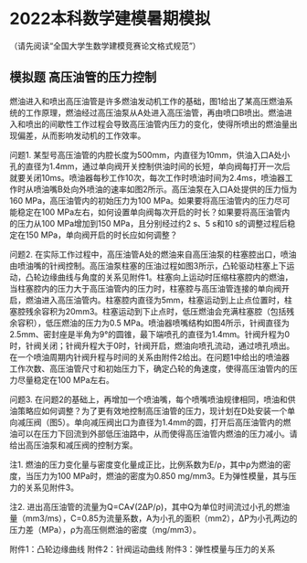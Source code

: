 # 2022本科数学建模暑期模拟
（请先阅读“全国大学生数学建模竞赛论文格式规范”）

## 模拟题  高压油管的压力控制
燃油进入和喷出高压油管是许多燃油发动机工作的基础，图1给出了某高压燃油系统的工作原理，燃油经过高压油泵从A处进入高压油管，再由喷口B喷出。燃油进入和喷出的间歇性工作过程会导致高压油管内压力的变化，使得所喷出的燃油量出现偏差，从而影响发动机的工作效率。
 

问题1. 某型号高压油管的内腔长度为500mm，内直径为10mm，供油入口A处小孔的直径为1.4mm，通过单向阀开关控制供油时间的长短，单向阀每打开一次后就要关闭10ms。喷油器每秒工作10次，每次工作时喷油时间为2.4ms，喷油器工作时从喷油嘴B处向外喷油的速率如图2所示。高压油泵在入口A处提供的压力恒为160 MPa，高压油管内的初始压力为100 MPa。如果要将高压油管内的压力尽可能稳定在100 MPa左右，如何设置单向阀每次开启的时长？如果要将高压油管内的压力从100 MPa增加到150 MPa，且分别经过约2 s、5 s和10 s的调整过程后稳定在150 MPa，单向阀开启的时长应如何调整？

问题2. 在实际工作过程中，高压油管A处的燃油来自高压油泵的柱塞腔出口，喷油由喷油嘴的针阀控制。高压油泵柱塞的压油过程如图3所示，凸轮驱动柱塞上下运动，凸轮边缘曲线与角度的关系见附件1。柱塞向上运动时压缩柱塞腔内的燃油，当柱塞腔内的压力大于高压油管内的压力时，柱塞腔与高压油管连接的单向阀开启，燃油进入高压油管内。柱塞腔内直径为5mm，柱塞运动到上止点位置时，柱塞腔残余容积为20mm3。柱塞运动到下止点时，低压燃油会充满柱塞腔（包括残余容积），低压燃油的压力为0.5 MPa。喷油器喷嘴结构如图4所示，针阀直径为2.5mm、密封座是半角为9°的圆锥，最下端喷孔的直径为1.4mm。针阀升程为0时，针阀关闭；针阀升程大于0时，针阀开启，燃油向喷孔流动，通过喷孔喷出。在一个喷油周期内针阀升程与时间的关系由附件2给出。在问题1中给出的喷油器工作次数、高压油管尺寸和初始压力下，确定凸轮的角速度，使得高压油管内的压力尽量稳定在100 MPa左右。

问题3. 在问题2的基础上，再增加一个喷油嘴，每个喷嘴喷油规律相同，喷油和供油策略应如何调整？为了更有效地控制高压油管的压力，现计划在D处安装一个单向减压阀（图5）。单向减压阀出口为直径为1.4mm的圆，打开后高压油管内的燃油可以在压力下回流到外部低压油路中，从而使得高压油管内燃油的压力减小。请给出高压油泵和减压阀的控制方案。
 

注1. 燃油的压力变化量与密度变化量成正比，比例系数为E/ρ，其中ρ为燃油的密度，当压力为100 MPa时，燃油的密度为0.850 mg/mm3。E为弹性模量，其与压力的关系见附件3。

注2. 进出高压油管的流量为Q=CA√(2ΔP/ρ)，其中Q为单位时间流过小孔的燃油量（mm3/ms），C=0.85为流量系数，A为小孔的面积（mm2），ΔP为小孔两边的压力差（MPa），ρ为高压侧燃油的密度（mg/mm3）。

附件1：凸轮边缘曲线
附件2：针阀运动曲线
附件3：弹性模量与压力的关系
